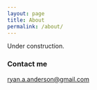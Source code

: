 ```yaml
---
layout: page
title: About
permalink: /about/
---
```


Under construction.

### Contact me

[ryan.a.anderson@gmail.com](mailto:ryan.a.anderson@gmail.com)